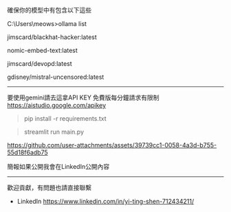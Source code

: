 確保你的模型中有包含以下這些 

C:\Users\meows>ollama list 

jimscard/blackhat-hacker:latest

nomic-embed-text:latest

jimscard/devopd:latest

gdisney/mistral-uncensored:latest


----
要使用gemini請去這拿API KEY 免費版每分鐘請求有限制 https://aistudio.google.com/apikey

> pip install -r requirements.txt

> streamlit run main.py



https://github.com/user-attachments/assets/39739cc1-0058-4a3d-b755-55d18f6adb75


簡報如果公開我會在LinkedIn公開內容



----

歡迎貢獻，有問題也請直接聯繫
+ LinkedIn https://www.linkedin.com/in/yi-ting-shen-712434211/
